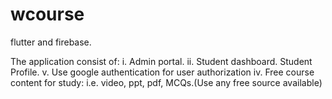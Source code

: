 # wcourse
flutter and firebase.


The application consist of:
   i.  Admin portal. 
   ii. Student dashboard.
 Student Profile.   v. Use google authentication for user authorization
  iv.  Free course content for study: i.e. video, ppt, pdf, MCQs.(Use any free source available)

  <!-- vi. Use some open source available platform to host it. -->
  <!-- vii. Share the APK. -->
